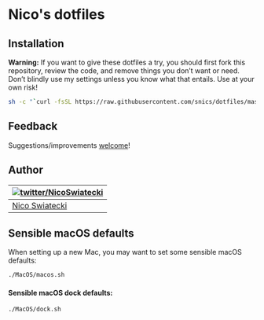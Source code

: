 # Nico's dotfiles

## Installation

**Warning:** If you want to give these dotfiles a try, you should first fork this repository, review the code, and remove things you don’t want or need. Don’t blindly use my settings unless you know what that entails. Use at your own risk!

````bash
sh -c "`curl -fsSL https://raw.githubusercontent.com/snics/dotfiles/master/install.sh`"
````

## Feedback

Suggestions/improvements
[welcome](https://github.com/snics/dotfiles/issues)!

## Author

| [![twitter/NicoSwiatecki](http://gravatar.com/avatar/23a38342df4d30085f1bbe71058cc89b?s=70)](http://twitter.com/NicoSwiatecki "Follow @NicoSwiatecki on Twitter") |
|---|
| [Nico Swiatecki](https://swiatecki.io/) |


## Sensible macOS defaults

When setting up a new Mac, you may want to set some sensible macOS defaults:

```bash
./MacOS/macos.sh
```

#### Sensible macOS dock defaults:
```bash
./MacOS/dock.sh
```

